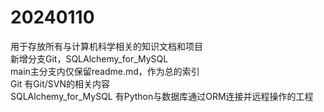 # 20240110
用于存放所有与计算机科学相关的知识文档和项目  
新增分支Git，SQLAlchemy_for_MySQL  
main主分支内仅保留readme.md，作为总的索引  
Git 有Git/SVN的相关内容  
SQLAlchemy_for_MySQL 有Python与数据库通过ORM连接并远程操作的工程